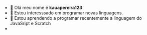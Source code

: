 - 👋 Olá meu nome é **kauapereira123**
- 👀 Estou interesssado em programar novas linguagens.
- 🌱 Estou aprendendo a programar recentemente a linguagem do JavaSript e Scratch
- 

